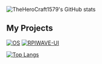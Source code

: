 ![TheHeroCraft1579's GitHub stats](https://github-readme-stats.vercel.app/api?username=TheHeroCraft1579&bg_color=100,ff6b6b,595bff)


## My Projects
[![OS](https://github-readme-stats.vercel.app/api/pin/?username=TheHeroCraft1579&repo=os)](https://github.com/TheHeroCraft1579/os)
[![RPIWAVE-UI](https://github-readme-stats.vercel.app/api/pin/?username=TheHeroCraft1579&repo=rpiwave-ui)](https://github.com/TheHeroCraft1579/rpiwave-ui)


[![Top Langs](https://github-readme-stats.vercel.app/api/top-langs/?username=TheHeroCraft1579&theme=radical)](https://github.com/anuraghazra/github-readme-stats)
